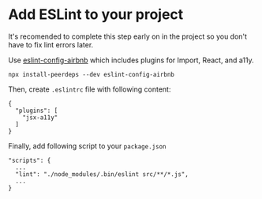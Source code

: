 # Add ESLint to your project

It's recomended to complete this step early on in the project so you don't have to fix lint errors later.

Use [eslint-config-airbnb](https://github.com/airbnb/javascript/tree/master/packages/eslint-config-airbnb) which includes plugins for Import, React, and a11y.

```
npx install-peerdeps --dev eslint-config-airbnb
```

Then, create `.eslintrc` file with following content:

```
{
  "plugins": [
    "jsx-a11y"
  ]
}
```

Finally, add following script to your `package.json`

```
"scripts": {
  ...
  "lint": "./node_modules/.bin/eslint src/**/*.js",
  ...
}
```



